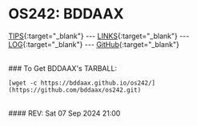 ---
---

# OS242: BDDAAX

[TIPS](TIPS/){:target="_blank"} --- [LINKS](LINKS/){:target="_blank"} --- [LOG](TXT/mylog.txt){:target="_blank"} --- [GitHub](https://github.com/bddaax/os242/){:target="_blank"}

<br>
### To Get BDDAAX's TARBALL:

```
[wget -c https://bddaax.github.io/os242/](https://github.com/bddaax/os242.git)

```

<br>
#### REV: Sat 07 Sep 2024 21:00
<br>
